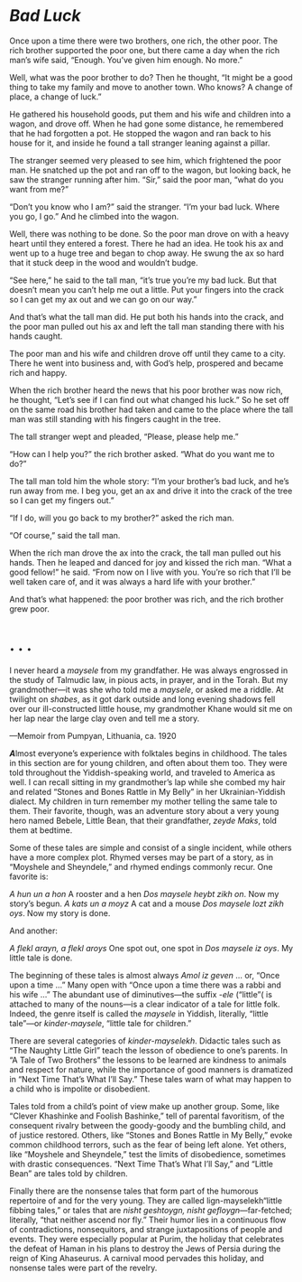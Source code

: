 # ***Bad Luck***



Once upon a time there were two brothers, one rich, the other poor. The rich brother supported the poor one, but there came a day when the rich man’s wife said, “Enough. You’ve given him enough. No more.”

Well, what was the poor brother to do? Then he thought, “It might be a good thing to take my family and move to another town. Who knows? A change of place, a change of luck.”

He gathered his household goods, put them and his wife and children into a wagon, and drove off. When he had gone some distance, he remembered that he had forgotten a pot. He stopped the wagon and ran back to his house for it, and inside he found a tall stranger leaning against a pillar.

The stranger seemed very pleased to see him, which frightened the poor man. He snatched up the pot and ran off to the wagon, but looking back, he saw the stranger running after him. “Sir,” said the poor man, “what do you want from me?”

“Don’t you know who I am?” said the stranger. “I’m your bad luck. Where you go, I go.” And he climbed into the wagon.

Well, there was nothing to be done. So the poor man drove on with a heavy heart until they entered a forest. There he had an idea. He took his ax and went up to a huge tree and began to chop away. He swung the ax so hard that it stuck deep in the wood and wouldn’t budge.

“See here,” he said to the tall man, “it’s true you’re my bad luck. But that doesn’t mean you can’t help me out a little. Put your fingers into the crack so I can get my ax out and we can go on our way.”

And that’s what the tall man did. He put both his hands into the crack, and the poor man pulled out his ax and left the tall man standing there with his hands caught.

The poor man and his wife and children drove off until they came to a city. There he went into business and, with God’s help, prospered and became rich and happy.

When the rich brother heard the news that his poor brother was now rich, he thought, “Let’s see if I can find out what changed his luck.” So he set off on the same road his brother had taken and came to the place where the tall man was still standing with his fingers caught in the tree.

The tall stranger wept and pleaded, “Please, please help me.”

“How can I help you?” the rich brother asked. “What do you want me to do?”

The tall man told him the whole story: “I’m your brother’s bad luck, and he’s run away from me. I beg you, get an ax and drive it into the crack of the tree so I can get my fingers out.”

“If I do, will you go back to my brother?” asked the rich man.

“Of course,” said the tall man.

When the rich man drove the ax into the crack, the tall man pulled out his hands. Then he leaped and danced for joy and kissed the rich man. “What a good fellow!” he said. “From now on I live with you. You’re so rich that I’ll be well taken care of, and it was always a hard life with your brother.”

And that’s what happened: the poor brother was rich, and the rich brother grew poor.




#  .   .   .


I never heard a *maysele* from my grandfather. He was always engrossed in the study of Talmudic law, in pious acts, in prayer, and in the Torah. But my grandmother—it was she who told me a *maysele*, or asked me a riddle. At twilight on *shabes*, as it got dark outside and long evening shadows fell over our ill-constructed little house, my grandmother Khane would sit me on her lap near the large clay oven and tell me a story.

—Memoir from Pumpyan, Lithuania, ca. 1920


***A***lmost everyone’s experience with folktales begins in childhood. The tales in this section are for young children, and often about them too. They were told throughout the Yiddish-speaking world, and traveled to America as well. I can recall sitting in my grandmother’s lap while she combed my hair and related “Stones and Bones Rattle in My Belly” in her Ukrainian-Yiddish dialect. My children in turn remember my mother telling the same tale to them. Their favorite, though, was an adventure story about a very young hero named Bebele, Little Bean, that their grandfather, *zeyde Maks*, told them at bedtime.

Some of these tales are simple and consist of a single incident, while others have a more complex plot. Rhymed verses may be part of a story, as in “Moyshele and Sheyndele,” and rhymed endings commonly recur. One favorite is:

*A hun un a hon* A rooster and a hen   *Dos maysele heybt zikh on*.      Now my story’s begun.   *A kats un a moyz* A cat and a mouse   *Dos maysele lozt zikh oys*. Now my story is done.   

And another:

*A flekl arayn, a flekl aroys*     One spot out, one spot in   *Dos maysele iz oys*. My little tale is done.   

The beginning of these tales is almost always *Amol iz geven* … or, “Once upon a time …” Many open with “Once upon a time there was a rabbi and his wife …” The abundant use of diminutives—the suffix -*ele* (“little”( is attached to many of the nouns—is a clear indicator of a tale for little folk. Indeed, the genre itself is called the *maysele* in Yiddish, literally, “little tale”—or *kinder-maysele*, “little tale for children.”

There are several categories of *kinder-mayselekh*. Didactic tales such as “The Naughty Little Girl” teach the lesson of obedience to one’s parents. In “A Tale of Two Brothers” the lessons to be learned are kindness to animals and respect for nature, while the importance of good manners is dramatized in “Next Time That’s What I’ll Say.” These tales warn of what may happen to a child who is impolite or disobedient.

Tales told from a child’s point of view make up another group. Some, like “Clever Khashinke and Foolish Bashinke,” tell of parental favoritism, of the consequent rivalry between the goody-goody and the bumbling child, and of justice restored. Others, like “Stones and Bones Rattle in My Belly,” evoke common childhood terrors, such as the fear of being left alone. Yet others, like “Moyshele and Sheyndele,” test the limits of disobedience, sometimes with drastic consequences. “Next Time That’s What I’ll Say,” and “Little Bean” are tales told by children.

Finally there are the nonsense tales that form part of the humorous repertoire of and for the very young. They are called lign-mayselekh“little fibbing tales,” or tales that are *nisht geshtoygn, nisht gefloygn*—far-fetched; literally, “that neither ascend nor fly.” Their humor lies in a continuous flow of contradictions, nonsequitors, and strange juxtapositions of people and events. They were especially popular at Purim, the holiday that celebrates the defeat of Haman in his plans to destroy the Jews of Persia during the reign of King Ahaseurus. A carnival mood pervades this holiday, and nonsense tales were part of the revelry.